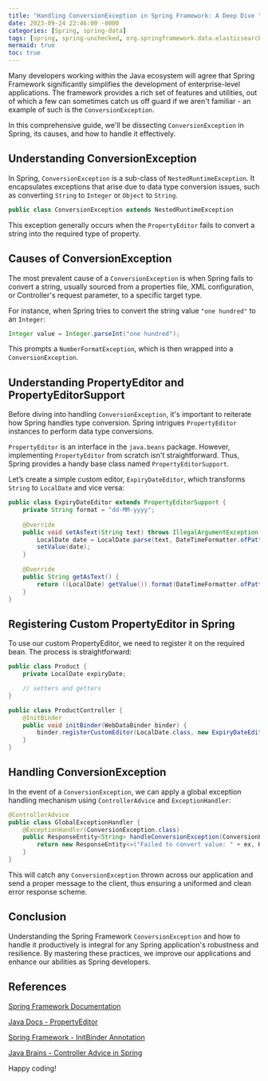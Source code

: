 ```yaml
---
title: "Handling ConversionException in Spring Framework: A Deep Dive "
date: 2023-09-24 22:46:00 -0000
categories: [Spring, spring-data]
tags: [spring, spring-unchecked, org.springframework.data.elasticsearch.core.convert]
mermaid: true
toc: true
---
```



Many developers working within the Java ecosystem will agree that Spring Framework significantly simplifies the development of enterprise-level applications. The framework provides a rich set of features and utilities, out of which a few can sometimes catch us off guard if we aren't familiar - an example of such is the `ConversionException`. 

In this comprehensive guide, we'll be dissecting `ConversionException` in Spring, its causes, and how to handle it effectively.

## Understanding ConversionException

In Spring, `ConversionException` is a sub-class of `NestedRuntimeException`. It encapsulates exceptions that arise due to data type conversion issues, such as converting `String` to `Integer` or `Object` to `String`.

```java
public class ConversionException extends NestedRuntimeException
```

This exception generally occurs when the `PropertyEditor` fails to convert a string into the required type of property. 

## Causes of ConversionException

The most prevalent cause of a `ConversionException` is when Spring fails to convert a string, usually sourced from a properties file, XML configuration, or Controller's request parameter, to a specific target type.

For instance, when Spring tries to convert the string value `"one hundred"` to an `Integer`:

```java
Integer value = Integer.parseInt("one hundred");
```

This prompts a `NumberFormatException`, which is then wrapped into a `ConversionException`.

## Understanding PropertyEditor and PropertyEditorSupport

Before diving into handling `ConversionException`, it's important to reiterate how Spring handles type conversion. Spring intrigues `PropertyEditor` instances to perform data type conversions.

`PropertyEditor` is an interface in the `java.beans` package. However, implementing `PropertyEditor` from scratch isn't straightforward. Thus, Spring provides a handy base class named `PropertyEditorSupport`.

Let’s create a simple custom editor, `ExpiryDateEditor`, which transforms `String` to `LocalDate` and vice versa:

```java
public class ExpiryDateEditor extends PropertyEditorSupport {
    private String format = "dd-MM-yyyy";
    
    @Override
    public void setAsText(String text) throws IllegalArgumentException {
        LocalDate date = LocalDate.parse(text, DateTimeFormatter.ofPattern(format));
        setValue(date);
    }
    
    @Override
    public String getAsText() {
        return ((LocalDate) getValue()).format(DateTimeFormatter.ofPattern(format));
    }
}
```

## Registering Custom PropertyEditor in Spring

To use our custom PropertyEditor, we need to register it on the required bean. The process is straightforward:

```java
public class Product {
    private LocalDate expiryDate;

    // setters and getters
}

public class ProductController {
    @InitBinder
    public void initBinder(WebDataBinder binder) {
        binder.registerCustomEditor(LocalDate.class, new ExpiryDateEditor());
    }
}
```

## Handling ConversionException

In the event of a `ConversionException`, we can apply a global exception handling mechanism using `ControllerAdvice` and `ExceptionHandler`:

```java
@ControllerAdvice
public class GlobalExceptionHandler {
    @ExceptionHandler(ConversionException.class)
    public ResponseEntity<String> handleConversionException(ConversionException ex) {
        return new ResponseEntity<>("Failed to convert value: " + ex, HttpStatus.BAD_REQUEST);
    }
}
```

This will catch any `ConversionException` thrown across our application and send a proper message to the client, thus ensuring a uniformed and clean error response scheme.

## Conclusion

Understanding the Spring Framework `ConversionException` and how to handle it productively is integral for any Spring application's robustness and resilience. By mastering these practices, we improve our applications and enhance our abilities as Spring developers. 

## References
[Spring Framework Documentation](https://docs.spring.io/spring-framework/docs/current/reference/html/core.html#validation-beanvalidation-spring-constraints)

[Java Docs - PropertyEditor](https://docs.oracle.com/javase/7/docs/api/java/beans/PropertyEditor.html)

[Spring Framework - InitBinder Annotation](https://docs.spring.io/spring-framework/docs/current/javadoc-api/org/springframework/web/bind/annotation/InitBinder.html)

[Java Brains - Controller Advice in Spring](https://javabrains.io/topics/spring/)

Happy coding!
